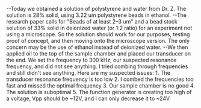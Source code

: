 --Today we obtained a solution of polystyrene and water from Dr. Z.  The solution is 28% solid, using 3.22 um polystyrene beads in ethanol.
--The research paper calls for "Beads of at least 2–3 um" and a bead stock solution of 33% solid in deionized water (or 1:2 ratio) for an experiment not using a microscope. So the solution should work for our purposes, testing proof of concept, and then moving onto the microscope version. The only concern may be the use of ethanol instead of deionized water.
--We then applied oil to the top of the sample chamber and placed our transducer on the end. We set the frequency to 300 kHz, our suspected resonance frequency, and did not see anything. I tried combing through frequencies and still didn't see anything. Here are my suspected issues:
	1. The transducer resonance frequency is too low
	2. I combed the frequencies too fast and missed the optimal frequency
	3. Our sample chamber is no good
	4. The solution is suboptimal
	5. The function generator is creating too high of a voltage, Vpp should be ~12V, and I can only decrease it to ~24V

